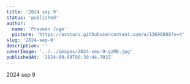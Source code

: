 ```yaml
---
title: '2024 sep 9'
status: 'published'
author:
  name: 'Praveen Juge'
  picture: 'https://avatars.githubusercontent.com/u/13696888?v=4'
slug: '2024-sep-9'
description: ''
coverImage: '../../images/2024-sep-9-gzMD.jpg'
publishedAt: '2024-09-09T06:38:44.703Z'
---
```


2024 sep 9